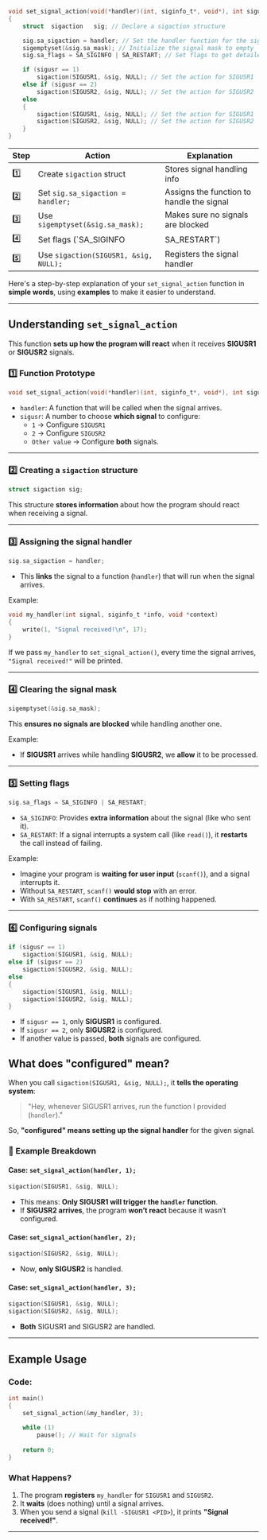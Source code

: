 ```c
void set_signal_action(void(*handler)(int, siginfo_t*, void*), int sigusr)
{
    struct	sigaction	sig; // Declare a sigaction structure

    sig.sa_sigaction = handler; // Set the handler function for the signal
    sigemptyset(&sig.sa_mask); // Initialize the signal mask to empty
    sig.sa_flags = SA_SIGINFO | SA_RESTART; // Set flags to get detailed signal info and restart interrupted system calls

    if (sigusr == 1)
        sigaction(SIGUSR1, &sig, NULL); // Set the action for SIGUSR1
    else if (sigusr == 2)
        sigaction(SIGUSR2, &sig, NULL); // Set the action for SIGUSR2
    else
    {
        sigaction(SIGUSR1, &sig, NULL); // Set the action for SIGUSR1
        sigaction(SIGUSR2, &sig, NULL); // Set the action for SIGUSR2
    }
}

```

| Step | Action | Explanation |
|------|--------|------------|
| 1️⃣ | Create `sigaction` struct | Stores signal handling info |
| 2️⃣ | Set `sig.sa_sigaction = handler;` | Assigns the function to handle the signal |
| 3️⃣ | Use `sigemptyset(&sig.sa_mask);` | Makes sure no signals are blocked |
| 4️⃣ | Set flags (`SA_SIGINFO | SA_RESTART`) | Gives extra info and prevents system calls from failing |
| 5️⃣ | Use `sigaction(SIGUSR1, &sig, NULL);` | Registers the signal handler |


Here's a step-by-step explanation of your `set_signal_action` function in **simple words**, using **examples** to make it easier to understand.

---

## Understanding `set_signal_action`
This function **sets up how the program will react** when it receives **SIGUSR1** or **SIGUSR2** signals.

### 1️⃣ Function Prototype
```c
void set_signal_action(void(*handler)(int, siginfo_t*, void*), int sigusr)
```
- `handler`: A function that will be called when the signal arrives.
- `sigusr`: A number to choose **which signal** to configure:
  - `1` → Configure `SIGUSR1`
  - `2` → Configure `SIGUSR2`
  - `Other value` → Configure **both** signals.

---

### 2️⃣ Creating a `sigaction` structure
```c
struct sigaction sig;
```
This structure **stores information** about how the program should react when receiving a signal.

---

### 3️⃣ Assigning the signal handler
```c
sig.sa_sigaction = handler;
```
- This **links** the signal to a function (`handler`) that will run when the signal arrives.

Example:
```c
void my_handler(int signal, siginfo_t *info, void *context)
{
    write(1, "Signal received!\n", 17);
}
```
If we pass `my_handler` to `set_signal_action()`, every time the signal arrives, `"Signal received!"` will be printed.

---

### 4️⃣ Clearing the signal mask
```c
sigemptyset(&sig.sa_mask);
```
This **ensures no signals are blocked** while handling another one.

Example:
- If **SIGUSR1** arrives while handling **SIGUSR2**, we **allow** it to be processed.

---

### 5️⃣ Setting flags
```c
sig.sa_flags = SA_SIGINFO | SA_RESTART;
```
- `SA_SIGINFO`: Provides **extra information** about the signal (like who sent it).
- `SA_RESTART`: If a signal interrupts a system call (like `read()`), it **restarts** the call instead of failing.

Example:
- Imagine your program is **waiting for user input** (`scanf()`), and a signal interrupts it.
- Without `SA_RESTART`, `scanf()` **would stop** with an error.
- With `SA_RESTART`, `scanf()` **continues** as if nothing happened.

---

### 6️⃣ Configuring signals
```c
if (sigusr == 1)
    sigaction(SIGUSR1, &sig, NULL);
else if (sigusr == 2)
    sigaction(SIGUSR2, &sig, NULL);
else
{
    sigaction(SIGUSR1, &sig, NULL);
    sigaction(SIGUSR2, &sig, NULL);
}
```
- If `sigusr == 1`, only **SIGUSR1** is configured.
- If `sigusr == 2`, only **SIGUSR2** is configured.
- If another value is passed, **both** signals are configured.


## What does "configured" mean?
When you call `sigaction(SIGUSR1, &sig, NULL);`, it **tells the operating system**:

> "Hey, whenever SIGUSR1 arrives, run the function I provided (`handler`)."

So, **"configured" means setting up the signal handler** for the given signal.

### 🔹 Example Breakdown
#### Case: `set_signal_action(handler, 1);`
```c
sigaction(SIGUSR1, &sig, NULL);
```
- This means: **Only SIGUSR1 will trigger the `handler` function**.
- If **SIGUSR2 arrives**, the program **won’t react** because it wasn’t configured.

#### Case: `set_signal_action(handler, 2);`
```c
sigaction(SIGUSR2, &sig, NULL);
```
- Now, **only SIGUSR2** is handled.

#### Case: `set_signal_action(handler, 3);`
```c
sigaction(SIGUSR1, &sig, NULL);
sigaction(SIGUSR2, &sig, NULL);
```
- **Both** SIGUSR1 and SIGUSR2 are handled.

---

## Example Usage
### Code:
```c
int main()
{
    set_signal_action(&my_handler, 3);
    
    while (1)
        pause(); // Wait for signals
    
    return 0;
}
```
### What Happens?
1. The program **registers** `my_handler` for `SIGUSR1` and `SIGUSR2`.
2. It **waits** (does nothing) until a signal arrives.
3. When you send a signal (`kill -SIGUSR1 <PID>`), it prints **"Signal received!"**.

---


